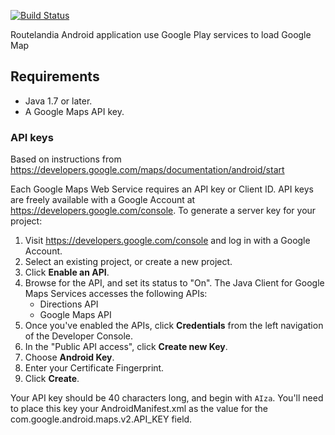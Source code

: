 [![Build Status](https://travis-ci.org/Routelandia/routelandia-android.svg?branch=master)](https://travis-ci.org/Routelandia/routelandia-android)

Routelandia Android application use Google Play services to load Google Map

## Requirements

 - Java 1.7 or later.
 - A Google Maps API key.

### API keys

Based on instructions from https://developers.google.com/maps/documentation/android/start

Each Google Maps Web Service requires an API key or Client ID. API keys are
freely available with a Google Account at
https://developers.google.com/console. To generate a server key for
your project:

 1. Visit https://developers.google.com/console and log in with
    a Google Account.
 2. Select an existing project, or create a new project.
 3. Click **Enable an API**.
 4. Browse for the API, and set its status to "On". The Java Client for Google Maps Services
    accesses the following APIs:
    * Directions API
    * Google Maps API
 5. Once you've enabled the APIs, click **Credentials** from the left navigation of the Developer
    Console.
 6. In the "Public API access", click **Create new Key**.
 7. Choose **Android Key**.
 8. Enter your Certificate Fingerprint.
 9. Click **Create**.

Your API key should be 40 characters long, and begin with `AIza`.
You'll need to place this key your AndroidManifest.xml as the value for the com.google.android.maps.v2.API_KEY field.
